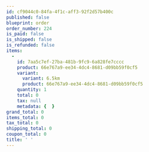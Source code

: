 ```yaml
---
id: cf9044c0-84fa-4f1c-aff3-92f2d57b400c
published: false
blueprint: order
order_number: 224
is_paid: false
is_shipped: false
is_refunded: false
items:
  -
    id: 7aa5c7ef-27ba-481b-9fc9-6a828fe7cccc
    product: 66e767a9-ee34-4dc4-8681-d09bb59f0cf5
    variant:
      variant: 6.5km
      product: 66e767a9-ee34-4dc4-8681-d09bb59f0cf5
    quantity: 1
    total: 0
    tax: null
    metadata: {  }
grand_total: 0
items_total: 0
tax_total: 0
shipping_total: 0
coupon_total: 0
title: ' '
---
```

